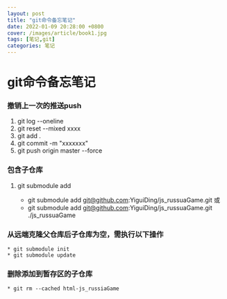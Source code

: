 ```yaml
---
layout: post
title: "git命令备忘笔记"
date: 2022-01-09 20:28:00 +0800
cover: /images/article/book1.jpg
tags: [笔记,git]
categories: 笔记
---
```


# git命令备忘笔记

### 撤销上一次的推送push
1. git log --oneline
2. git reset --mixed xxxx
3. git add .
4. git commit -m "xxxxxxx"
5. git push origin master --force
### 包含子仓库
1. git submodule add <url> <path>
    * git submodule add git@github.com:YiguiDing/js_russuaGame.git 或
    * git submodule add git@github.com:YiguiDing/js_russuaGame.git ./js_russuaGame
### 从远端克隆父仓库后子仓库为空，需执行以下操作
    * git submodule init
    * git submodule update
### 删除添加到暂存区的子仓库
    * git rm --cached html-js_russiaGame